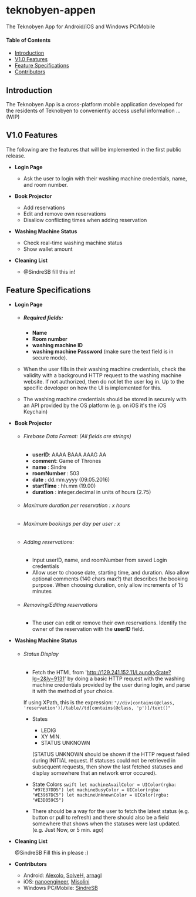 # teknobyen-appen
The Teknobyen App for Android/iOS and Windows PC/Mobile

#### Table of Contents
* [Introduction](#introduction)
* [V1.0 Features](#v1.0-features)
* [Feature Specifications](#feature-specifications)
* [Contributors](#contributors)

## Introduction
The Teknobyen App is a cross-platform mobile application developed for the residents of Teknobyen to conveniently access useful information ... (WIP)

## V1.0 Features

The following are the features that will be implemented in the first public release.

* __Login Page__
  * Ask the user to login with their washing machine credentials, name, and room number.


* __Book Projector__
  * Add reservations
  * Edit and remove own reservations
  * Disallow conflicting times when adding reservation


* __Washing Machine Status__
  * Check real-time washing machine status
  * Show wallet amount


* __Cleaning List__
  * @SindreSB fill this in!

## Feature Specifications
* __Login Page__

    * ##### Required fields:
      * __Name__
      * __Room number__
      * __washing machine ID__
      * __washing machine Password__ (make sure the text field is in secure mode).

    * When the user fills in their washing machine credentials, check the validity with a background HTTP request to the washing machine website. If not authorized, then do not let the user log in. Up to the specific developer on how the UI is implemented for this.

    * The washing machine credentials should be stored in securely with an API provided by the OS platform (e.g. on iOS it's the iOS Keychain)


* __Book Projector__

    * ###### Firebase Data Format: (All fields are strings)
      * __userID__: AAAA BAAA AAAG AA
      * __comment__: Game of Thrones
      * __name__ : Sindre
      * __roomNumber__ : 503
      * __date__ : dd.mm.yyyy (09.05.2016)
      * __startTime__ : hh.mm (19.00)
      * __duration__ : integer.decimal in units of hours (2.75)

    * ###### Maximum duration per reservation : x hours
    * ###### Maximum bookings per day per user : x

    * ###### Adding reservations:
      * Input userID, name, and roomNumber from saved Login credentials
      * Allow user to choose date, starting time, and duration. Also allow optional comments (140 chars max?) that describes the booking purpose. When choosing duration, only allow increments of 15 minutes

    * ###### Removing/Editing reservations
      * The user can edit or remove their own reservations. Identify the owner of the reservation with the __userID__ field.


* __Washing Machine Status__

    * ###### Status Display
      * Fetch the HTML from 'http://129.241.152.11/LaundryState?lg=2&ly=9131' by doing a basic HTTP request with the washing machine credentials provided by the user during login, and parse it with the method of your choice.

      If using XPath, this is the expression: `"//div[contains(@class, 'reservation')]/table//td[contains(@class, 'p')]/text()"`

      * States
        * LEDIG
        * XY MIN.
        * STATUS UNKNOWN

        (STATUS UNKNOWN should be shown if the HTTP request failed during INITIAL request. If statuses could not be retrieved in subsequent requests, then show the last fetched statuses and display somewhere that an network error occured).

      * State Colors
             ```swift
             let machineAvailColor = UIColor(rgba: "#97E37DD5")
             let machineBusyColor = UIColor(rgba: "#E3967DC5")
             let machineUnknownColor = UIColor(rgba: "#E3D059C5")
             ```

      * There should be a way for the user to fetch the latest status (e.g. button or pull to refresh) and there should also be a field somewhere that shows when the statuses were last updated. (e.g. Just Now, or 5 min. ago)

* __Cleaning List__

    @SindreSB Fill this in please :)

* __Contributors__

    * Android: [Alexolo](https://github.com/Alexolo), [SolveH](https://github.com/SolveH), [arnagl](https://github.com/arnagl)
    * iOS: [nanoengineer](https://github.com/nanoengineer), [Misolini](https://github.com/Misolini)
    * Windows PC/Mobile: [SindreSB](https://github.com/SindreSB)

